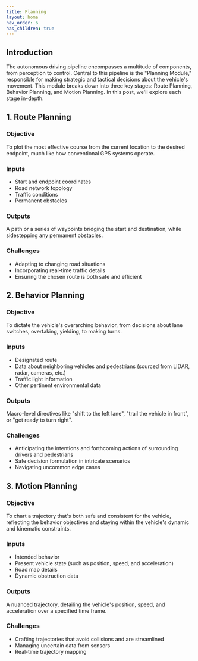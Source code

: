 ```yaml
---
title: Planning
layout: home
nav_order: 6
has_children: true
---
```



## Introduction
The autonomous driving pipeline encompasses a multitude of components, from perception to control. Central to this pipeline is the "Planning Module," responsible for making strategic and tactical decisions about the vehicle's movement. This module breaks down into three key stages: Route Planning, Behavior Planning, and Motion Planning. In this post, we'll explore each stage in-depth.

## 1. Route Planning

### Objective
To plot the most effective course from the current location to the desired endpoint, much like how conventional GPS systems operate.

### Inputs
- Start and endpoint coordinates
- Road network topology
- Traffic conditions
- Permanent obstacles

### Outputs
A path or a series of waypoints bridging the start and destination, while sidestepping any permanent obstacles.

### Challenges
- Adapting to changing road situations
- Incorporating real-time traffic details
- Ensuring the chosen route is both safe and efficient

## 2. Behavior Planning

### Objective
To dictate the vehicle's overarching behavior, from decisions about lane switches, overtaking, yielding, to making turns.

### Inputs
- Designated route
- Data about neighboring vehicles and pedestrians (sourced from LIDAR, radar, cameras, etc.)
- Traffic light information
- Other pertinent environmental data

### Outputs
Macro-level directives like "shift to the left lane", "trail the vehicle in front", or "get ready to turn right".

### Challenges
- Anticipating the intentions and forthcoming actions of surrounding drivers and pedestrians
- Safe decision formulation in intricate scenarios
- Navigating uncommon edge cases

## 3. Motion Planning

### Objective
To chart a trajectory that's both safe and consistent for the vehicle, reflecting the behavior objectives and staying within the vehicle's dynamic and kinematic constraints.

### Inputs
- Intended behavior
- Present vehicle state (such as position, speed, and acceleration)
- Road map details
- Dynamic obstruction data

### Outputs
A nuanced trajectory, detailing the vehicle's position, speed, and acceleration over a specified time frame.

### Challenges
- Crafting trajectories that avoid collisions and are streamlined
- Managing uncertain data from sensors
- Real-time trajectory mapping
